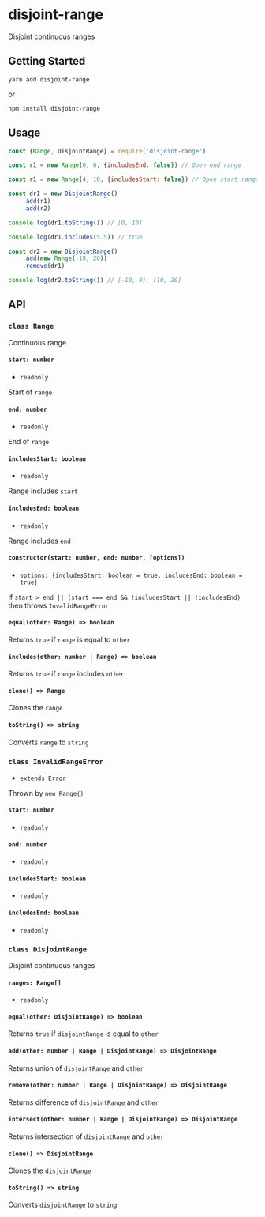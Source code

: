 # disjoint-range
Disjoint continuous ranges

## Getting Started

```
yarn add disjoint-range
```

or

```
npm install disjoint-range
```

## Usage
```js
const {Range, DisjointRange} = require('disjoint-range')

const r1 = new Range(0, 6, {includesEnd: false}) // Open end range

const r1 = new Range(4, 10, {includesStart: false}) // Open start range

const dr1 = new DisjointRange()
    .add(r1)
    .add(r2)

console.log(dr1.toString()) // [0, 10]

console.log(dr1.includes(5.5)) // true

const dr2 = new DisjointRange()
    .add(new Range(-10, 20))
    .remove(dr1)

console.log(dr2.toString()) // [-10, 0), (10, 20]
```

## API

### `class Range`
Continuous range

#### `start: number`
* `readonly`

Start of `range`

#### `end: number`
* `readonly`

End of `range`

#### `includesStart: boolean`
* `readonly`

Range includes `start`

#### `includesEnd: boolean`
* `readonly`

Range includes `end`

#### `constructor(start: number, end: number, [options])`
* `options: {includesStart: boolean = true, includesEnd: boolean = true}`

If `start > end || (start === end && !includesStart || !includesEnd)` then
throws `InvalidRangeError`

#### `equal(other: Range) => boolean`
Returns `true` if `range` is equal to `other`

#### `includes(other: number | Range) => boolean`
Returns `true` if `range` includes `other`

#### `clone() => Range`
Clones the `range`

#### `toString() => string`
Converts `range` to `string`

### `class InvalidRangeError`
* `extends Error`

Thrown by `new Range()`

#### `start: number`
* `readonly`

#### `end: number`
* `readonly`

#### `includesStart: boolean`
* `readonly`

#### `includesEnd: boolean`
* `readonly`

### `class DisjointRange`
Disjoint continuous ranges

#### `ranges: Range[]`
* `readonly`

#### `equal(other: DisjointRange) => boolean`
Returns `true` if `disjointRange` is equal to `other`

#### `add(other: number | Range | DisjointRange) => DisjointRange`
Returns union of `disjointRange` and `other`

#### `remove(other: number | Range | DisjointRange) => DisjointRange`
Returns difference of `disjointRange` and `other`

#### `intersect(other: number | Range | DisjointRange) => DisjointRange`
Returns intersection of `disjointRange` and `other`

#### `clone() => DisjointRange`
Clones the `disjointRange`

#### `toString() => string`
Converts `disjointRange` to `string`